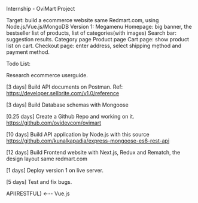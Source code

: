 Internship - OviMart Project

Target: 
build a ecommerce website same Redmart.com, using Node.js/Vue.js/MongoDB
Version 1: 
Megamenu 
Homepage: big banner, the bestseller list of products, list of categories(with images)
Search bar: suggestion results.
Category page
Product page
Cart page: show product list on cart.
Checkout page: enter address, select shipping mẹthod and payment method.

Todo List:

Research ecommerce userguide.


[3 days] Build API documents on Postman. Ref: https://developer.sellbrite.com/v1.0/reference


[3 days] Build Database schemas with Mongoose


[0.25 days] Create a Github Repo and working on it.
https://github.com/ovidevcom/ovimart


[10 days]  Build API application by Node.js with this source https://github.com/kunalkapadia/express-mongoose-es6-rest-api


[12 days] Build Frontend website with Next.js, Redux and Rematch, the design layout same redmart.com


[1 days] Deploy version 1 on live server.


[5 days] Test and fix bugs.


API(RESTFUL) ←-- Vue.js



